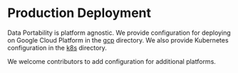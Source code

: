 # Production Deployment

Data Portability is platform agnostic. We provide configuration for
deploying on Google Cloud Platform in the [gcp](gcp/README.md)
directory. We also provide Kubernetes configuration in the
[k8s](k8s/README.md) directory.

We welcome contributors to add configuration for additional
platforms.